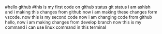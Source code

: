 #hello github
#this is my first code on github
status
git status
i am ashish and i making this changes from github
now i am making these changes form vscode.
now this is my second code
now i am changing code from github
hello, now i am making changes from develop branch
now this is my command
i can use linux command in this terminal
